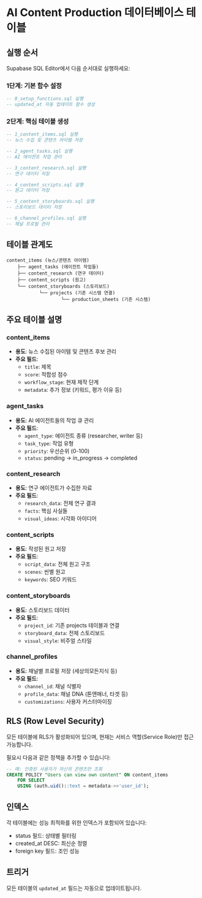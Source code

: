 # AI Content Production 데이터베이스 테이블

## 실행 순서

Supabase SQL Editor에서 다음 순서대로 실행하세요:

### 1단계: 기본 함수 설정
```sql
-- 0_setup_functions.sql 실행
-- updated_at 자동 업데이트 함수 생성
```

### 2단계: 핵심 테이블 생성
```sql
-- 1_content_items.sql 실행
-- 뉴스 수집 및 콘텐츠 아이템 저장
```

```sql
-- 2_agent_tasks.sql 실행
-- AI 에이전트 작업 관리
```

```sql
-- 3_content_research.sql 실행
-- 연구 데이터 저장
```

```sql
-- 4_content_scripts.sql 실행
-- 원고 데이터 저장
```

```sql
-- 5_content_storyboards.sql 실행
-- 스토리보드 데이터 저장
```

```sql
-- 6_channel_profiles.sql 실행
-- 채널 프로필 관리
```

## 테이블 관계도

```
content_items (뉴스/콘텐츠 아이템)
    ├── agent_tasks (에이전트 작업들)
    ├── content_research (연구 데이터)
    ├── content_scripts (원고)
    └── content_storyboards (스토리보드)
            └── projects (기존 시스템 연결)
                    └── production_sheets (기존 시스템)
```

## 주요 테이블 설명

### content_items
- **용도**: 뉴스 수집된 아이템 및 콘텐츠 후보 관리
- **주요 필드**: 
  - `title`: 제목
  - `score`: 적합성 점수
  - `workflow_stage`: 현재 제작 단계
  - `metadata`: 추가 정보 (키워드, 평가 이유 등)

### agent_tasks
- **용도**: AI 에이전트들의 작업 큐 관리
- **주요 필드**:
  - `agent_type`: 에이전트 종류 (researcher, writer 등)
  - `task_type`: 작업 유형
  - `priority`: 우선순위 (0-100)
  - `status`: pending → in_progress → completed

### content_research
- **용도**: 연구 에이전트가 수집한 자료
- **주요 필드**:
  - `research_data`: 전체 연구 결과
  - `facts`: 핵심 사실들
  - `visual_ideas`: 시각화 아이디어

### content_scripts
- **용도**: 작성된 원고 저장
- **주요 필드**:
  - `script_data`: 전체 원고 구조
  - `scenes`: 씬별 원고
  - `keywords`: SEO 키워드

### content_storyboards
- **용도**: 스토리보드 데이터
- **주요 필드**:
  - `project_id`: 기존 projects 테이블과 연결
  - `storyboard_data`: 전체 스토리보드
  - `visual_style`: 비주얼 스타일

### channel_profiles
- **용도**: 채널별 프로필 저장 (세상의모든지식 등)
- **주요 필드**:
  - `channel_id`: 채널 식별자
  - `profile_data`: 채널 DNA (톤앤매너, 타겟 등)
  - `customizations`: 사용자 커스터마이징

## RLS (Row Level Security)

모든 테이블에 RLS가 활성화되어 있으며, 현재는 서비스 역할(Service Role)만 접근 가능합니다.

필요시 다음과 같은 정책을 추가할 수 있습니다:

```sql
-- 예: 인증된 사용자가 자신의 콘텐츠만 조회
CREATE POLICY "Users can view own content" ON content_items
    FOR SELECT
    USING (auth.uid()::text = metadata->>'user_id');
```

## 인덱스

각 테이블에는 성능 최적화를 위한 인덱스가 포함되어 있습니다:
- status 필드: 상태별 필터링
- created_at DESC: 최신순 정렬
- foreign key 필드: 조인 성능

## 트리거

모든 테이블의 `updated_at` 필드는 자동으로 업데이트됩니다.